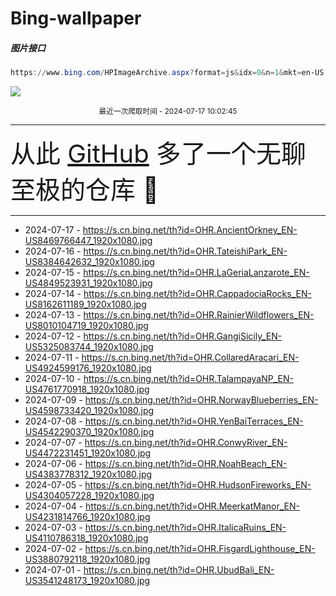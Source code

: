# Bing-wallpaper

##### 图片接口

```powershell
https://www.bing.com/HPImageArchive.aspx?format=js&idx=0&n=1&mkt=en-US
```

 ![](https://s.cn.bing.net/th?id=OHR.AncientOrkney_EN-US8469766447_1920x1080.jpg)

<p align='center' >
    <small>
        最近一次爬取时间 - 2024-07-17 10:02:45
    </small>
    <br>
    <hr>
    <font size=7>
        <small>
           从此 <a href='https://github.com/'>GitHub</a> 多了一个无聊至极的仓库  🍳
        </small>
    </font>
    <hr>
</p>


- 2024-07-17 - https://s.cn.bing.net/th?id=OHR.AncientOrkney_EN-US8469766447_1920x1080.jpg 
- 2024-07-16 - https://s.cn.bing.net/th?id=OHR.TateishiPark_EN-US8384642632_1920x1080.jpg 
- 2024-07-15 - https://s.cn.bing.net/th?id=OHR.LaGeriaLanzarote_EN-US4849523931_1920x1080.jpg 
- 2024-07-14 - https://s.cn.bing.net/th?id=OHR.CappadociaRocks_EN-US8162611189_1920x1080.jpg 
- 2024-07-13 - https://s.cn.bing.net/th?id=OHR.RainierWildflowers_EN-US8010104719_1920x1080.jpg 
- 2024-07-12 - https://s.cn.bing.net/th?id=OHR.GangiSicily_EN-US5325083744_1920x1080.jpg 
- 2024-07-11 - https://s.cn.bing.net/th?id=OHR.CollaredAracari_EN-US4924599176_1920x1080.jpg 
- 2024-07-10 - https://s.cn.bing.net/th?id=OHR.TalampayaNP_EN-US4761770918_1920x1080.jpg 
- 2024-07-09 - https://s.cn.bing.net/th?id=OHR.NorwayBlueberries_EN-US4598733420_1920x1080.jpg 
- 2024-07-08 - https://s.cn.bing.net/th?id=OHR.YenBaiTerraces_EN-US4542290370_1920x1080.jpg 
- 2024-07-07 - https://s.cn.bing.net/th?id=OHR.ConwyRiver_EN-US4472231451_1920x1080.jpg 
- 2024-07-06 - https://s.cn.bing.net/th?id=OHR.NoahBeach_EN-US4383778312_1920x1080.jpg 
- 2024-07-05 - https://s.cn.bing.net/th?id=OHR.HudsonFireworks_EN-US4304057228_1920x1080.jpg 
- 2024-07-04 - https://s.cn.bing.net/th?id=OHR.MeerkatManor_EN-US4231814766_1920x1080.jpg 
- 2024-07-03 - https://s.cn.bing.net/th?id=OHR.ItalicaRuins_EN-US4110786318_1920x1080.jpg 
- 2024-07-02 - https://s.cn.bing.net/th?id=OHR.FisgardLighthouse_EN-US3880792118_1920x1080.jpg 
- 2024-07-01 - https://s.cn.bing.net/th?id=OHR.UbudBali_EN-US3541248173_1920x1080.jpg 
